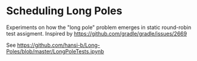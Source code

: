 # Scheduling Long Poles
Experiments on how the "long pole" problem emerges in static round-robin test assigment. Inspired by https://github.com/gradle/gradle/issues/2669 

See https://github.com/hansi-b/Long-Poles/blob/master/LongPoleTests.ipynb
